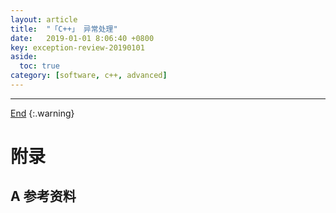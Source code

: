 ```yaml
---
layout: article
title:  "「C++」 异常处理"
date:   2019-01-01 8:06:40 +0800
key: exception-review-20190101
aside:
  toc: true
category: [software, c++, advanced]
---
```

<span id="head"></span>
<!--more-->




-------------------  
[End](#head)
{:.warning}  


# 附录
## A 参考资料
